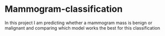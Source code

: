 # Mammogram-classification
In this project I am predicting whether a mammogram mass is benign or malignant and comparing which model works the best for this classification
